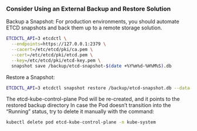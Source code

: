 ### Consider Using an External Backup and Restore Solution

Backup a Snapshot:
For production environments, you should automate ETCD snapshots and back them up to a remote storage solution.

```bash
ETCDCTL_API=3 etcdctl \
  --endpoints=https://127.0.0.1:2379 \
  --cacert=/etc/etcd/pki/ca.pem \
  --cert=/etc/etcd/pki/etcd.pem \
  --key=/etc/etcd/pki/etcd-key.pem \
  snapshot save /backup/etcd-snapshot-$(date +%Y%m%d-%H%M%S).db
```

Restore a Snapshot:

```bash
ETCDCTL_API=3 etcdctl snapshot restore /backup/etcd-snapshot.db --data-dir=/var/lib/etcd
```

The etcd-kube-control-plane Pod will be re-created, and it points to the restored backup directory
In case the Pod doesn’t transition into the “Running” status, try to delete it manually with the command:

```bash
kubectl delete pod etcd-kube-control-plane -n kube-system
```
